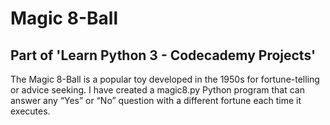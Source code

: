# Magic 8-Ball

## Part of 'Learn Python 3 - Codecademy Projects'

The Magic 8-Ball is a popular toy developed in the 1950s for fortune-telling or advice seeking. I have created a magic8.py Python program that can answer any “Yes” or “No” question with a different fortune each time it executes.

